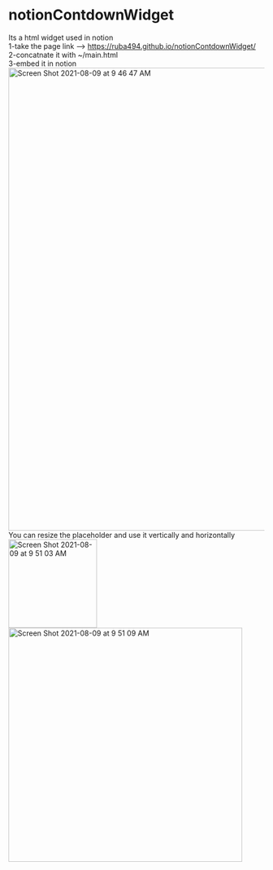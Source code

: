 # notionContdownWidget
Its a html widget used in notion\
1-take the page link --> https://ruba494.github.io/notionContdownWidget/ \
2-concatnate it with ~/main.html\
3-embed it in notion <img width="910" alt="Screen Shot 2021-08-09 at 9 46 47 AM" src="https://user-images.githubusercontent.com/85610820/128669005-3bdd8574-83d9-4611-8888-e1c8b491ccf1.png">\
You can resize the placeholder and use it vertically and horizontally \
<img width="174" alt="Screen Shot 2021-08-09 at 9 51 03 AM" src="https://user-images.githubusercontent.com/85610820/128669358-1579230d-8bee-4010-8559-9737b1e2a5f6.png">
<img width="460" alt="Screen Shot 2021-08-09 at 9 51 09 AM" src="https://user-images.githubusercontent.com/85610820/128669265-187a3e03-19c6-425b-a64e-50805ed20f63.png">


